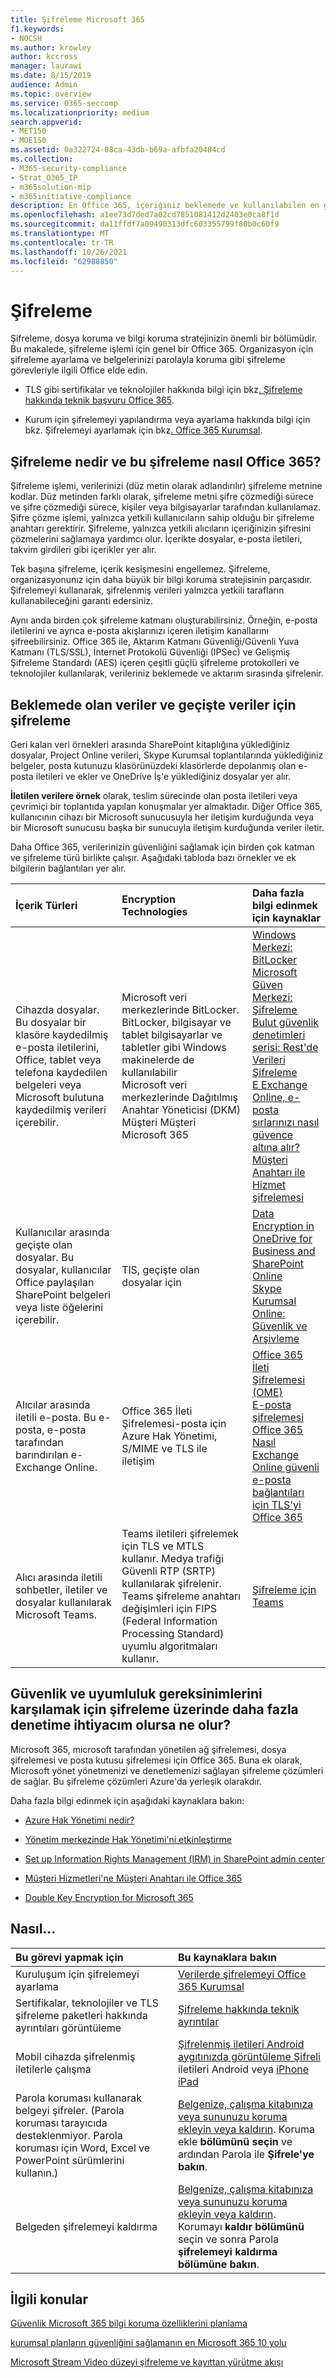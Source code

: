 ```yaml
---
title: Şifreleme Microsoft 365
f1.keywords:
- NOCSH
ms.author: krowley
author: kccross
manager: laurawi
ms.date: 8/15/2019
audience: Admin
ms.topic: overview
ms.service: O365-seccomp
ms.localizationpriority: medium
search.appverid:
- MET150
- MOE150
ms.assetid: 0a322724-08ca-43db-b69a-afbfa20484cd
ms.collection:
- M365-security-compliance
- Strat_O365_IP
- m365solution-mip
- m365initiative-compliance
description: En Office 365, içeriğiniz beklemede ve kullanılabilen en güçlü şifreleme, protokol ve teknolojilerle iletilir. E-Office 365'de şifreleme hakkında genel Office 365.
ms.openlocfilehash: a1ee73d7ded7a02cd7851081412d2403e0ca8f1d
ms.sourcegitcommit: da11ffdf7a09490313dfc603355799f80b0c60f9
ms.translationtype: MT
ms.contentlocale: tr-TR
ms.lasthandoff: 10/26/2021
ms.locfileid: "62988850"
---
```

# <a name="encryption"></a>Şifreleme

Şifreleme, dosya koruma ve bilgi koruma stratejinizin önemli bir bölümüdir. Bu makalede, şifreleme işlemi için genel bir Office 365. Organizasyon için şifreleme ayarlama ve belgelerinizi parolayla koruma gibi şifreleme görevleriyle ilgili Office elde edin.
  
- TLS gibi sertifikalar ve teknolojiler hakkında bilgi için bkz[. Şifreleme hakkında teknik başvuru Office 365](technical-reference-details-about-encryption.md).

- Kurum için şifrelemeyi yapılandırma veya ayarlama hakkında bilgi için bkz. Şifrelemeyi ayarlamak için bkz[. Office 365 Kurumsal](set-up-encryption.md).

## <a name="what-is-encryption-and-how-does-it-work-in-office-365"></a>Şifreleme nedir ve bu şifreleme nasıl Office 365?

Şifreleme işlemi, verilerinizi (düz metin olarak adlandırılır) şifreleme metnine kodlar. Düz metinden farklı olarak, şifreleme metni şifre çözmediği sürece ve şifre çözmediği sürece, kişiler veya bilgisayarlar tarafından kullanılamaz. Şifre çözme işlemi, yalnızca yetkili kullanıcıların sahip olduğu bir şifreleme anahtarı gerektirir. Şifreleme, yalnızca yetkili alıcıların içeriğinizin şifresini çözmelerini sağlamaya yardımcı olur. İçerikte dosyalar, e-posta iletileri, takvim girdileri gibi içerikler yer alır.
  
Tek başına şifreleme, içerik kesişmesini engellemez. Şifreleme, organizasyonunız için daha büyük bir bilgi koruma stratejisinin parçasıdır. Şifrelemeyi kullanarak, şifrelenmiş verileri yalnızca yetkili tarafların kullanabileceğini garanti edersiniz.
  
Aynı anda birden çok şifreleme katmanı oluşturabilirsiniz. Örneğin, e-posta iletilerini ve ayrıca e-posta akışlarınızı içeren iletişim kanallarını şifreebilirsiniz. Office 365 ile, Aktarım Katmanı Güvenliği/Güvenli Yuva Katmanı (TLS/SSL), İnternet Protokolü Güvenliği (IPSec) ve Gelişmiş Şifreleme Standardı (AES) içeren çeşitli güçlü şifreleme protokolleri ve teknolojiler kullanılarak, verileriniz beklemede ve aktarım sırasında şifrelenir.
  
## <a name="encryption-for-data-at-rest-and-data-in-transit"></a>Beklemede olan veriler ve geçişte veriler için şifreleme

  Geri kalan veri örnekleri arasında SharePoint kitaplığına yüklediğiniz dosyalar, Project Online verileri, Skype Kurumsal toplantılarında yüklediğiniz belgeler, posta kutunuzu klasörünüzdeki klasörlerde depolanmış olan e-posta iletileri ve ekler ve OneDrive İş'e yüklediğiniz dosyalar yer alır.
  
 **İletilen verilere örnek** olarak, teslim sürecinde olan posta iletileri veya çevrimiçi bir toplantıda yapılan konuşmalar yer almaktadır. Diğer Office 365, kullanıcının cihazı bir Microsoft sunucusuyla her iletişim kurduğunda veya bir Microsoft sunucusu başka bir sunucuyla iletişim kurduğunda veriler iletir.
  
Daha Office 365, verilerinizin güvenliğini sağlamak için birden çok katman ve şifreleme türü birlikte çalışır. Aşağıdaki tabloda bazı örnekler ve ek bilgilerin bağlantıları yer alır.
  
|**İçerik Türleri**|**Encryption Technologies**|**Daha fazla bilgi edinmek için kaynaklar**|
|:-----|:-----|:-----|
|Cihazda dosyalar. Bu dosyalar bir klasöre kaydedilmiş e-posta iletilerini, Office, tablet veya telefona kaydedilen belgeleri veya Microsoft bulutuna kaydedilmiş verileri içerebilir.  <br/> |Microsoft veri merkezlerinde BitLocker. BitLocker, bilgisayar ve tablet bilgisayarlar ve tabletler gibi Windows makinelerde de kullanılabilir  <br/> Microsoft veri merkezlerinde Dağıtılmış Anahtar Yöneticisi (DKM)  <br/> Müşteri Müşteri Microsoft 365  <br/> |[Windows Merkezi: BitLocker](/windows/device-security/bitlocker/bitlocker-overview) <br/> [Microsoft Güven Merkezi: Şifreleme](https://www.microsoft.com/TrustCenter/Security/Encryption) <br/> [Bulut güvenlik denetimleri serisi: Rest'de Verileri Şifreleme](https://blogs.microsoft.com/microsoftsecure/2015/09/10/cloud-security-controls-series-encrypting-data-at-rest) <br/> [E Exchange Online, e-posta sırlarınızı nasıl güvence altına alır?](exchange-online-secures-email-secrets.md) <br/> [Müşteri Anahtarı ile Hizmet şifrelemesi](customer-key-overview.md) <br/> |
|Kullanıcılar arasında geçişte olan dosyalar. Bu dosyalar, kullanıcılar Office paylaşılan SharePoint belgeleri veya liste öğelerini içerebilir.  <br/> |TlS, geçişte olan dosyalar için  <br/> |[Data Encryption in OneDrive for Business and SharePoint Online](data-encryption-in-odb-and-spo.md) <br/> [Skype Kurumsal Online: Güvenlik ve Arşivleme](/office365/servicedescriptions/skype-for-business-online-service-description/skype-for-business-online-features) <br/> |
|Alıcılar arasında iletili e-posta. Bu e-posta, e-posta tarafından barındırılan e-Exchange Online.  <br/> |Office 365 İleti Şifrelemesi-posta için Azure Hak Yönetimi, S/MIME ve TLS ile iletişim  <br/> |[Office 365 İleti Şifrelemesi (OME)](ome.md) <br/> [E-posta şifrelemesi Office 365](email-encryption.md) <br/> [Nasıl Exchange Online güvenli e-posta bağlantıları için TLS'yi Office 365](exchange-online-uses-tls-to-secure-email-connections.md) <br/> |
|Alıcı arasında iletili sohbetler, iletiler ve dosyalar kullanılarak Microsoft Teams. <br/> |Teams iletileri şifrelemek için TLS ve MTLS kullanır. Medya trafiği Güvenli RTP (SRTP) kullanılarak şifrelenir. Teams şifreleme anahtarı değişimleri için FIPS (Federal Information Processing Standard) uyumlu algoritmaları kullanır. <br/> |[Şifreleme için Teams](/microsoftteams/teams-security-guide#encryption-for-teams) <br/> |

## <a name="what-if-i-need-more-control-over-encryption-to-meet-security-and-compliance-requirements"></a>Güvenlik ve uyumluluk gereksinimlerini karşılamak için şifreleme üzerinde daha fazla denetime ihtiyacım olursa ne olur?

Microsoft 365, microsoft tarafından yönetilen ağ şifrelemesi, dosya şifrelemesi ve posta kutusu şifrelemesi için Office 365. Buna ek olarak, Microsoft yönet yönetmenizi ve denetlemenizi sağlayan şifreleme çözümleri de sağlar. Bu şifreleme çözümleri Azure'da yerleşik olarakdır.
  
Daha fazla bilgi edinmek için aşağıdaki kaynaklara bakın:
  
- [Azure Hak Yönetimi nedir?](/information-protection/understand-explore/what-is-azure-rms)

- [Yönetim merkezinde Hak Yönetimi'ni etkinleştirme](../enterprise/activate-rms-in-microsoft-365.md)

- [Set up Information Rights Management (IRM) in SharePoint admin center](set-up-irm-in-sp-admin-center.md)

- [Müşteri Hizmetleri'ne Müşteri Anahtarı ile Office 365](customer-key-overview.md)

- [Double Key Encryption for Microsoft 365](double-key-encryption.md)

## <a name="how-do-i"></a>Nasıl...

|**Bu görevi yapmak için**|**Bu kaynaklara bakın**|
|:-----|:-----|
|Kuruluşum için şifrelemeyi ayarlama|[Verilerde şifrelemeyi Office 365 Kurumsal](set-up-encryption.md)|
|Sertifikalar, teknolojiler ve TLS şifreleme paketleri hakkında ayrıntıları görüntüleme|[Şifreleme hakkında teknik ayrıntılar](technical-reference-details-about-encryption.md)|
|Mobil cihazda şifrelenmiş iletilerle çalışma|[Şifrelenmiş iletileri Android aygıtınızda görüntüleme Şifreli](https://support.office.com/article/83d60f17-2305-407a-a762-7d518401fdeb) iletileri Android veya [iPhone iPad](https://support.microsoft.com/en-us/office/view-protected-messages-on-your-iphone-or-ipad-4d631321-0d26-4bcc-a483-d294dd0b1caf)|
|Parola koruması kullanarak belgeyi şifreler. (Parola koruması tarayıcıda desteklenmiyor. Parola koruması için Word, Excel ve PowerPoint sürümlerini kullanın.) |[Belgenize, çalışma kitabınıza veya sununuzu koruma ekleyin veya kaldırın](https://support.office.com/article/05084cc3-300d-4c1a-8416-38d3e37d6826). Koruma ekle **bölümünü seçin** ve ardından Parola ile **Şifrele'ye bakın**.|
|Belgeden şifrelemeyi kaldırma|[Belgenize, çalışma kitabınıza veya sununuzu koruma ekleyin veya kaldırın](https://support.office.com/article/05084cc3-300d-4c1a-8416-38d3e37d6826). Korumayı **kaldır bölümünü** seçin ve sonra Parola **şifrelemeyi kaldırma bölümüne bakın**.  |

## <a name="related-topics"></a>İlgili konular

[Güvenlik Microsoft 365 bilgi koruma özelliklerini planlama](plan-for-security-and-compliance.md)

[kurumsal planların güvenliğini sağlamanın en Microsoft 365 10 yolu](/office365/admin/security-and-compliance/secure-your-business-data)

[Microsoft Stream Video düzeyi şifreleme ve kayıttan yürütme akışı](/stream/network-overview#video-level-encryption-and-playback-flow)